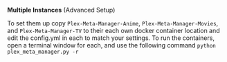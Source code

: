 **Multiple Instances** (Advanced Setup)

To set them up copy ```Plex-Meta-Manager-Anime```, ```Plex-Meta-Manager-Movies```, and ```Plex-Meta-Manager-TV``` to their each own docker container location and edit the config.yml in each to match your settings. To run the containers, open a terminal window for each, and use the following command ```python plex_meta_manager.py -r```
